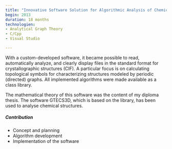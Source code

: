 ```yaml
---
title: "Innovative Software Solution for Algorithmic Analysis of Chemical Crystal Structures"
begin: 2013
duration: 18 months
technologien:
- Analytical Graph Theory
- C/Cpp
- Visual Studio

---
```


With a custom-developed software, it became possible to read, automatically analyze, and clearly display files in the
standard format for crystallographic structures (CIF). A particular focus is on calculating topological symbols for
characterizing structures modeled by periodic (directed) graphs. All implemented algorithms were made available as a
class library.

The mathematical theory of this software was the content of my diploma thesis. The software GTECS3D, which is based on
the library, has been used to analyse chemical structures.

##### Contribution

- Concept and planning
- Algorithm development
- Implementation of the software
